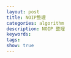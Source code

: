 ```yaml
---
layout: post
title: NOIP整理
categories: algorithm
description: NOIP 整理
keywords: 
tags: 
show: true
---
```

